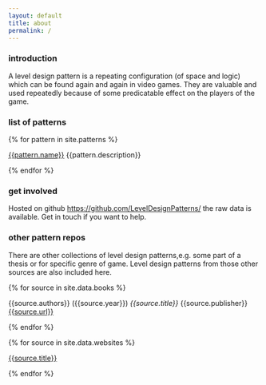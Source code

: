 ```yaml
---
layout: default
title: about
permalink: /
---
```


<h3>introduction</h3>

<p> A level design pattern is a repeating configuration (of space and logic)
which can be found again and again in video games. They are valuable and used
repeatedly because of some predicatable effect on the players of the game.</p>

<h3>list of patterns</h3>

{% for pattern in site.patterns %}
<p><a href = "{{pattern.url}}">{{pattern.name}}</a> {{pattern.description}}</p>
{% endfor %}


<h3>get involved</h3>

<p>Hosted on github <a href = "https://github.com/LevelDesignPatterns/">
https://github.com/LevelDesignPatterns/</a> the raw data is
available. Get in touch if you want to help.</p>


<h3>other pattern repos</h3>


<p>There are other collections of level design patterns,e.g. some part of a thesis
or for specific genre of game. Level design patterns from those other sources
are also included here.</p>


{% for source in site.data.books %}
<p>{{source.authors}} ({{source.year}}) <em>{{source.title}}</em> {{source.publisher}} <a href = "{{source.url}}">{{source.url}}</a></p>
{% endfor %}



{% for source in site.data.websites %}
<p><a href = "{{source.url}}">{{source.title}}</a></p>
{% endfor %}
